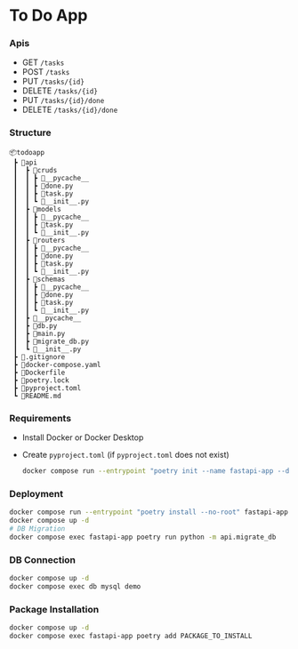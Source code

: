 # To Do App

### Apis
- GET `/tasks`
- POST `/tasks`
- PUT `/tasks/{id}`
- DELETE `/tasks/{id}`
- PUT `/tasks/{id}/done`
- DELETE `/tasks/{id}/done`

### Structure
```
📦todoapp
 ┣ 📂api
 ┃  ┣ 📂cruds
 ┃  ┃ ┣ 📂__pycache__
 ┃  ┃ ┣ 📜done.py
 ┃  ┃ ┣ 📜task.py
 ┃  ┃ ┗ 📜__init__.py
 ┃  ┣ 📂models
 ┃  ┃ ┣ 📂__pycache__
 ┃  ┃ ┣ 📜task.py
 ┃  ┃ ┗ 📜__init__.py
 ┃  ┣ 📂routers
 ┃  ┃ ┣ 📂__pycache__
 ┃  ┃ ┣ 📜done.py
 ┃  ┃ ┣ 📜task.py
 ┃  ┃ ┗ 📜__init__.py
 ┃  ┣ 📂schemas
 ┃  ┃ ┣ 📂__pycache__
 ┃  ┃ ┣ 📜done.py
 ┃  ┃ ┣ 📜task.py
 ┃  ┃ ┗ 📜__init__.py
 ┃  ┣ 📂__pycache__
 ┃  ┣ 📜db.py
 ┃  ┣ 📜main.py
 ┃  ┣ 📜migrate_db.py
 ┃  ┗ 📜__init__.py
 ┣ 📜.gitignore
 ┣ 📜docker-compose.yaml
 ┣ 📜Dockerfile
 ┣ 📜poetry.lock
 ┣ 📜pyproject.toml
 ┗ 📜README.md
```

### Requirements
- Install Docker or Docker Desktop
- Create `pyproject.toml` (if `pyproject.toml` does not exist)

  ```bash
  docker compose run --entrypoint "poetry init --name fastapi-app --dependency fastapi --dependency uvicorn[standard]" fastapi-app
  ```

### Deployment
```bash
docker compose run --entrypoint "poetry install --no-root" fastapi-app
docker compose up -d
# DB Migration
docker compose exec fastapi-app poetry run python -m api.migrate_db
```

### DB Connection
```bash
docker compose up -d
docker compose exec db mysql demo
```

### Package Installation
```bash
docker compose up -d
docker compose exec fastapi-app poetry add PACKAGE_TO_INSTALL
```